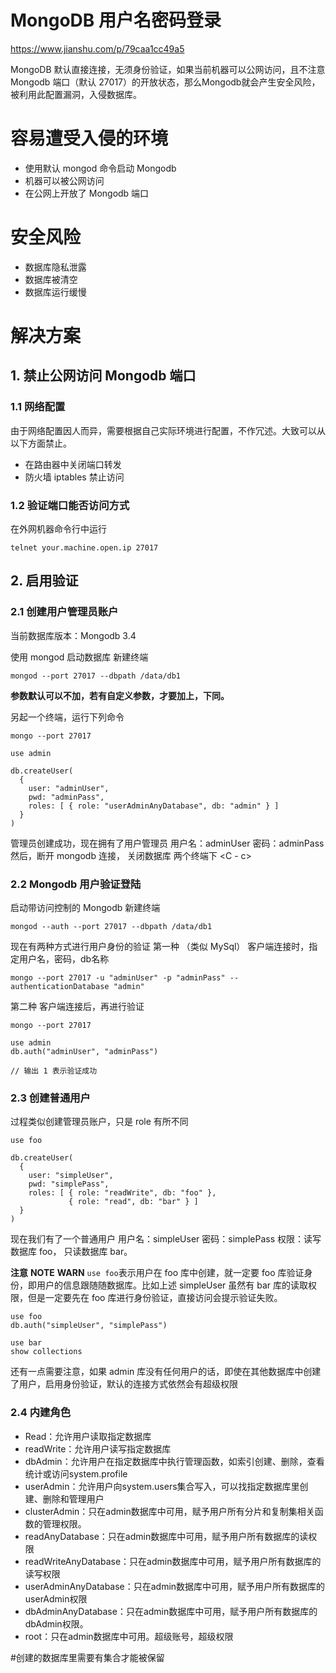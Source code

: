 # MongoDB 用户名密码登录

https://www.jianshu.com/p/79caa1cc49a5

MongoDB 默认直接连接，无须身份验证，如果当前机器可以公网访问，且不注意Mongodb 端口（默认 27017）的开放状态，那么Mongodb就会产生安全风险，被利用此配置漏洞，入侵数据库。

# 容易遭受入侵的环境

- 使用默认 mongod 命令启动 Mongodb
- 机器可以被公网访问
- 在公网上开放了 Mongodb 端口

# 安全风险

- 数据库隐私泄露
- 数据库被清空
- 数据库运行缓慢

# 解决方案

## 1. 禁止公网访问 Mongodb 端口

### 1.1 网络配置

由于网络配置因人而异，需要根据自己实际环境进行配置，不作冗述。大致可以从以下方面禁止。

- 在路由器中关闭端口转发
- 防火墙 iptables 禁止访问

### 1.2 验证端口能否访问方式

在外网机器命令行中运行

```
telnet your.machine.open.ip 27017

```

## 2. 启用验证

### 2.1 创建用户管理员账户

当前数据库版本：Mongodb 3.4

使用 mongod 启动数据库
新建终端

```
mongod --port 27017 --dbpath /data/db1

```

**参数默认可以不加，若有自定义参数，才要加上，下同。**

另起一个终端，运行下列命令

```
mongo --port 27017

use admin

db.createUser(
  {
    user: "adminUser",
    pwd: "adminPass",
    roles: [ { role: "userAdminAnyDatabase", db: "admin" } ]
  }
)

```

管理员创建成功，现在拥有了用户管理员
用户名：adminUser
密码：adminPass
然后，断开 mongodb 连接， 关闭数据库
两个终端下 <C - c>

### 2.2 Mongodb 用户验证登陆

启动带访问控制的 Mongodb
新建终端

```
mongod --auth --port 27017 --dbpath /data/db1

```

现在有两种方式进行用户身份的验证
第一种 （类似 MySql）
客户端连接时，指定用户名，密码，db名称

```
mongo --port 27017 -u "adminUser" -p "adminPass" --authenticationDatabase "admin"

```

第二种
客户端连接后，再进行验证

```
mongo --port 27017

use admin
db.auth("adminUser", "adminPass")

// 输出 1 表示验证成功

```

### 2.3 创建普通用户

过程类似创建管理员账户，只是 role 有所不同

```
use foo

db.createUser(
  {
    user: "simpleUser",
    pwd: "simplePass",
    roles: [ { role: "readWrite", db: "foo" },
             { role: "read", db: "bar" } ]
  }
)

```

现在我们有了一个普通用户
用户名：simpleUser
密码：simplePass
权限：读写数据库 foo， 只读数据库 bar。

**注意**
**NOTE**
**WARN**
`use foo`表示用户在 foo 库中创建，就一定要 foo 库验证身份，即用户的信息跟随随数据库。比如上述 simpleUser 虽然有 bar 库的读取权限，但是一定要先在 foo 库进行身份验证，直接访问会提示验证失败。

```
use foo
db.auth("simpleUser", "simplePass")

use bar
show collections

```

还有一点需要注意，如果 admin 库没有任何用户的话，即使在其他数据库中创建了用户，启用身份验证，默认的连接方式依然会有超级权限

### 2.4 内建角色

- Read：允许用户读取指定数据库
- readWrite：允许用户读写指定数据库
- dbAdmin：允许用户在指定数据库中执行管理函数，如索引创建、删除，查看统计或访问system.profile
- userAdmin：允许用户向system.users集合写入，可以找指定数据库里创建、删除和管理用户
- clusterAdmin：只在admin数据库中可用，赋予用户所有分片和复制集相关函数的管理权限。
- readAnyDatabase：只在admin数据库中可用，赋予用户所有数据库的读权限
- readWriteAnyDatabase：只在admin数据库中可用，赋予用户所有数据库的读写权限
- userAdminAnyDatabase：只在admin数据库中可用，赋予用户所有数据库的userAdmin权限
- dbAdminAnyDatabase：只在admin数据库中可用，赋予用户所有数据库的dbAdmin权限。
- root：只在admin数据库中可用。超级账号，超级权限

#创建的数据库里需要有集合才能被保留

